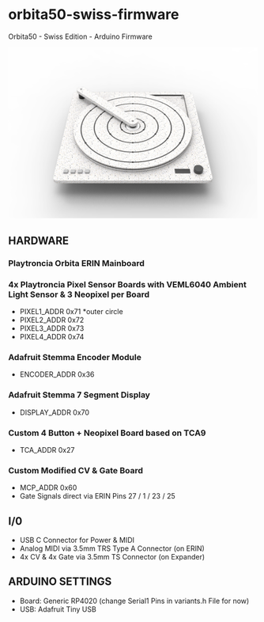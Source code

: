 # orbita50-swiss-firmware
Orbita50 - Swiss Edition - Arduino Firmware

![Orbita 50 Swiss Edition Product Render](/Hardware_Setup/orbita_50_swiss_render9.png?raw=true)


## HARDWARE

### Playtroncia Orbita ERIN Mainboard 

### 4x Playtroncia Pixel Sensor Boards with VEML6040 Ambient Light Sensor & 3 Neopixel per Board
- PIXEL1_ADDR 0x71  *outer circle
- PIXEL2_ADDR 0x72  
- PIXEL3_ADDR 0x73  
- PIXEL4_ADDR 0x74  

### Adafruit Stemma Encoder Module
- ENCODER_ADDR  0x36

### Adafruit Stemma 7 Segment Display
- DISPLAY_ADDR 0x70 

### Custom 4 Button + Neopixel Board based on TCA9
- TCA_ADDR 0x27

### Custom Modified CV & Gate Board
- MCP_ADDR 0x60
- Gate Signals direct via ERIN Pins 27 / 1 / 23 / 25


## I/0

- USB C Connector for Power & MIDI
- Analog MIDI via 3.5mm TRS Type A Connector (on ERIN)
- 4x CV & 4x Gate via 3.5mm TS Connector (on Expander)




## ARDUINO SETTINGS

- Board: Generic RP4020 (change Serial1 Pins in variants.h File for now)
- USB: Adafruit Tiny USB
